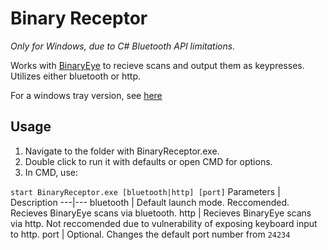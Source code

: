 # Binary Receptor
*Only for Windows, due to C# Bluetooth API limitations.*

Works with [BinaryEye](https://github.com/markusfisch/BinaryEye) to recieve scans and output them as keypresses. Utilizes either bluetooth or http.

For a windows tray version, see [here](https://github.com/KamaleiZestri/BinaryReceptorWindows)

## Usage
1. Navigate to the folder with BinaryReceptor.exe.
2. Double click to run it with defaults or open CMD for options.
3. In CMD, use:

```start BinaryReceptor.exe [bluetooth|http] [port]```
Parameters | Description
---|---
bluetooth | Default launch mode. Reccomended. Recieves BinaryEye scans via bluetooth.
http | Recieves BinaryEye scans via http. Not reccomended due to vulnerability of exposing keyboard input to http.
port | Optional. Changes the default port number from ```24234```
